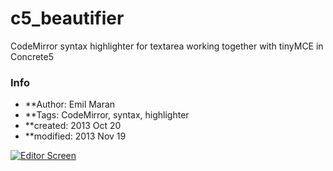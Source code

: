 c5_beautifier
=============

CodeMirror syntax highlighter for textarea working together with tinyMCE in Concrete5

### Info
* **Author: Emil Maran
* **Tags: CodeMirror, syntax, highlighter
* **created:  2013 Oct 20
* **modified: 2013 Nov 19

[![Editor Screen](https://raw.github.com/maranemil/c5_beautifier/master/editor_screen.png)](#features)